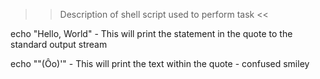 >> Description of shell script used to perform task <<

echo "Hello, World" - This will print the statement in the quote to the standard output stream

echo "\"(Ôo)'" - This will print the text within the quote - confused smiley
